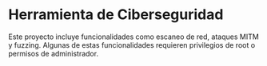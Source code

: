 # Herramienta de Ciberseguridad
Este proyecto incluye funcionalidades como escaneo de red, ataques MITM y fuzzing. Algunas de estas funcionalidades requieren privilegios de root o permisos de administrador.

